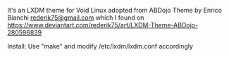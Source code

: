 It's an LXDM theme for Void Linux adopted from ABDojo Theme by Enrico Bianchi <rederik75@gmail.com>
which I found on https://www.deviantart.com/rederik75/art/LXDM-Theme-ABDojo-280596839

Install: Use "make" and modify /etc/lxdm/lxdm.conf accordingly
